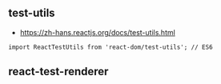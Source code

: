 
## test-utils
- https://zh-hans.reactjs.org/docs/test-utils.html


```
import ReactTestUtils from 'react-dom/test-utils'; // ES6

```


## react-test-renderer